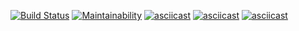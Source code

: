[![Build Status](https://travis-ci.org/infl4me/project-lvl2-s389.svg?branch=master)](https://travis-ci.org/infl4me/project-lvl2-s389)
[![Maintainability](https://api.codeclimate.com/v1/badges/79681808bac74c88caff/maintainability)](https://codeclimate.com/github/infl4me/project-lvl2-s389/maintainability)
[![asciicast](https://asciinema.org/a/7Yhpyuo8kVvGWfV4FuzkYzNoK.svg)](https://asciinema.org/a/7Yhpyuo8kVvGWfV4FuzkYzNoK)
[![asciicast](https://asciinema.org/a/VElh58zxd8DMylO5eqofYN4sK.svg)](https://asciinema.org/a/VElh58zxd8DMylO5eqofYN4sK)
[![asciicast](https://asciinema.org/a/fotH1WGDJR4hjXdV8wpiZGnNY.svg)](https://asciinema.org/a/fotH1WGDJR4hjXdV8wpiZGnNY)
